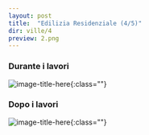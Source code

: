 ```yaml
---
layout: post
title:  "Edilizia Residenziale (4/5)"
dir: ville/4
preview: 2.png
---
```


### Durante i lavori

![image-title-here](../../../foto/ville/4/1.jpg){:class=""}


### Dopo i lavori

![image-title-here](../../../foto/ville/4/2.png){:class=""}
